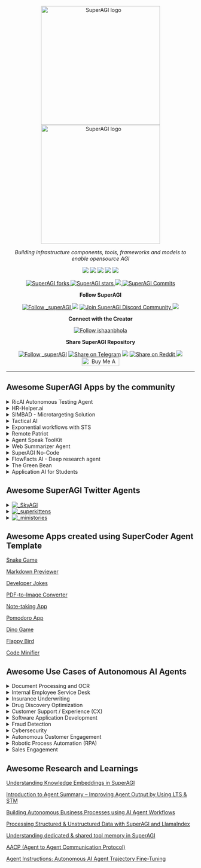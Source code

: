 <p align="center">
  <a href="https://superagi.com//#gh-light-mode-only">
    <img src="https://superagi.com/wp-content/uploads/2023/05/Logo-dark.svg" width="318px" alt="SuperAGI logo" />
  </a>
  <a href="https://superagi.com//#gh-dark-mode-only">
    <img src="https://superagi.com/wp-content/uploads/2023/05/Logo-light.svg" width="318px" alt="SuperAGI logo" />
  </a>

</p>

<p align="center"><i>Building infrastructure components, tools, frameworks and models to enable opensource AGI</i></p>
    

<p align="center">
<a href="https://superagi.com"> <img src="https://superagi.com/wp-content/uploads/2023/08/Website.svg"></a>
<a href="https://app.superagi.com"> <img src="https://superagi.com/wp-content/uploads/2023/07/Cloud.svg"></a>
<a href="https://marketplace.superagi.com/"> <img src="https://superagi.com/wp-content/uploads/2023/08/Marketplace.svg"></a>
<a href="https://superagi.com/docs/"> <img src="https://superagi.com/wp-content/uploads/2023/08/Docs.svg"></a>
<a href="https://documenter.getpostman.com/view/28438662/2s9Xy6rqP5"> <img src="https://superagi.com/wp-content/uploads/2023/08/APIs.svg"></a>
</p>

<p align="center">
<a href="https://github.com/TransformerOptimus/SuperAGI/fork" target="blank">
<img src="https://img.shields.io/github/forks/TransformerOptimus/SuperAGI?style=for-the-badge" alt="SuperAGI forks"/>
</a>

<a href="https://github.com/TransformerOptimus/SuperAGI/stargazers" target="blank">
<img src="https://img.shields.io/github/stars/TransformerOptimus/SuperAGI?style=for-the-badge" alt="SuperAGI stars"/>
</a>
<a href='https://github.com/TransformerOptimus/SuperAGI/releases'>
<img src='https://img.shields.io/github/release/TransformerOptimus/SuperAGI?&label=Latest&style=for-the-badge'>
</a>

<a href="https://github.com/TransformerOptimus/SuperAGI/commits" target="blank">
<img src="https://img.shields.io/github/commits-since/TransformerOptimus/SuperAGI/v0.0.11.svg?style=for-the-badge" alt="SuperAGI Commits"/>
</a>
</p>

<p align="center"><b>Follow SuperAGI </b></p>

<p align="center">
<a href="https://twitter.com/_superAGI" target="blank">
<img src="https://img.shields.io/twitter/follow/_superAGI?label=Follow: _superAGI&style=social" alt="Follow _superAGI"/>
</a>
<a href="https://www.reddit.com/r/Super_AGI" target="_blank"><img src="https://img.shields.io/twitter/url?label=/r/Super_AGI&logo=reddit&style=social&url=https://github.com/TransformerOptimus/SuperAGI"/></a>

<a href="https://discord.gg/dXbRe5BHJC" target="blank">
<img src="https://img.shields.io/discord/1107593006032355359?label=Join%20SuperAGI&logo=discord&style=social" alt="Join SuperAGI Discord Community"/>
</a>
<a href="https://www.youtube.com/@_superagi" target="_blank"><img src="https://img.shields.io/twitter/url?label=Youtube&logo=youtube&style=social&url=https://github.com/TransformerOptimus/SuperAGI"/></a>
</p>

<p align="center"><b>Connect with the Creator </b></p>

<p align="center">
<a href="https://twitter.com/ishaanbhola" target="blank">
<img src="https://img.shields.io/twitter/follow/ishaanbhola?label=Follow: ishaanbhola&style=social" alt="Follow ishaanbhola"/>
</a>
</p>

<p align="center"><b>Share SuperAGI Repository</b></p>

<p align="center">

<a href="https://twitter.com/intent/tweet?text=Check%20this%20GitHub%20repository%20out.%20SuperAGI%20-%20Let%27s%20you%20easily%20build,%20manage%20and%20run%20useful%20autonomous%20AI%20agents.&url=https://github.com/TransformerOptimus/SuperAGI&hashtags=SuperAGI,AGI,Autonomics,future" target="blank">
<img src="https://img.shields.io/twitter/follow/_superAGI?label=Share Repo on Twitter&style=social" alt="Follow _superAGI"/></a> 
<a href="https://t.me/share/url?text=Check%20this%20GitHub%20repository%20out.%20SuperAGI%20-%20Let%27s%20you%20easily%20build,%20manage%20and%20run%20useful%20autonomous%20AI%20agents.&url=https://github.com/TransformerOptimus/SuperAGI" target="_blank"><img src="https://img.shields.io/twitter/url?label=Telegram&logo=Telegram&style=social&url=https://github.com/TransformerOptimus/SuperAGI" alt="Share on Telegram"/></a>
<a href="https://api.whatsapp.com/send?text=Check%20this%20GitHub%20repository%20out.%20SuperAGI%20-%20Let's%20you%20easily%20build,%20manage%20and%20run%20useful%20autonomous%20AI%20agents.%20https://github.com/TransformerOptimus/SuperAGI"><img src="https://img.shields.io/twitter/url?label=whatsapp&logo=whatsapp&style=social&url=https://github.com/TransformerOptimus/SuperAGI" /></a> <a href="https://www.reddit.com/submit?url=https://github.com/TransformerOptimus/SuperAGI&title=Check%20this%20GitHub%20repository%20out.%20SuperAGI%20-%20Let's%20you%20easily%20build,%20manage%20and%20run%20useful%20autonomous%20AI%20agents.
" target="blank">
<img src="https://img.shields.io/twitter/url?label=Reddit&logo=Reddit&style=social&url=https://github.com/TransformerOptimus/SuperAGI" alt="Share on Reddit"/>
</a> <a href="mailto:?subject=Check%20this%20GitHub%20repository%20out.&body=SuperAGI%20-%20Let%27s%20you%20easily%20build,%20manage%20and%20run%20useful%20autonomous%20AI%20agents.%3A%0Ahttps://github.com/TransformerOptimus/SuperAGI" target="_blank"><img src="https://img.shields.io/twitter/url?label=Gmail&logo=Gmail&style=social&url=https://github.com/TransformerOptimus/SuperAGI"/></a> <a href="https://www.buymeacoffee.com/superagi" target="_blank"><img src="https://cdn.buymeacoffee.com/buttons/default-orange.png" alt="Buy Me A Coffee" height="23" width="100" style="border-radius:1px"></a>

</p>

<hr>

## Awesome SuperAGI Apps by the community

<details>
<summary>
RicAI Autonomous Testing Agent
</summary>
An Autonomous AI Agent for software testing that understands (complex) software requirements and business logic, generates test cases & provides feedback and test reports.<a href="https://github.com/liskovich/RicAI_Autonomous_Agents_Hackathon" target="blank"> View here. </a>
</details>

<details>
<summary>
HR-Helper.ai
</summary>
HR-Helper reduces the time wasted on resume screening, It uses SuperAGI APIs to do the initial screening including basic background checks (scraping GitHub data of a user).<a href="https://github.com/kecoje/hr-agi-tool" target="blank"> View here. </a>
</details>

<details>
<summary>
SIMBAD - Microtargeting Solution
</summary>
Microtargeting Solution to develop a comprehensive microtargeting solution that leverages data-driven insights to create precise and high-converting ad campaigns.<a href="https://github.com/kecoje/hr-agi-tool](https://simbad.streamlit.app/" target="blank"> View here. </a>
</details>

<details>
<summary>
Tactical AI
</summary>
A project to run a low-cost simultaneous series of agents that interact with the same environmental conditions and collaborate on the same output documents.<a href="https://github.com/evolved-civilian/tacticalAI" target="blank"> View here. </a>
</details>

<details>
<summary>
Exponential workflows with STS
</summary>
Strategic Thinking Systems enable dynamic and real-time collaboration between multiple humans and multiple autonomous agents.<a href="https://app.sts42.com/auth/login" target="blank"> View here. </a>
</details>

<details>
<summary>
Remote Patriot
</summary>
An app that sources disabled veterans with the creation of personalized agents for each job seeker, revolutionizing the way veterans find and secure remote work. <a href="https://app.remotepatriot.com/agi" target="blank"> View here. </a>
</details>

<details>
<summary>
Agent Speak ToolKit
</summary>
The project leverages Agent Speak to create semantically rich communication channels between agents, leveraging Belief-Desire-Intention models to facilitate complex negotiations and decision-making processes within autonomous systems <a href="http://209.151.149.79:3000/" target="blank"> View here. </a>
</details>

<details>
<summary>
Web Summarizer Agent
</summary>
An innovative tool that automates the process of summarizing web content by combining advanced web scraping, powerful AI summarization, and seamless email delivery to provide concise and informative summaries of webpages, directly to your inbox. <a href="https://github.com/Vashistha-1802/QuantumQrew" target="blank"> View here. </a>
</details>

<details>
<summary>
SuperAGI No-Code
</summary>
SuperAGI No-Code allows businesses to dictate how autonomous agents should behave based on their business processes. The Zapier integration lets business people create much greater value in a much shorter payback period.
</details>

<details>
<summary>
FlowFacts AI - Deep research agent
</summary>
The agent conducts deep research, takes notes, and generates a research document summarizing a given claim. It follows a specific workflow, starting with the user providing a claim and supporting information. <a href="https://github.com/JamesHutchison/research-agi-agent" target="blank"> View here. </a>
</details>

<details>
<summary>
The Green Bean
</summary>
The Green Bean aims to provide intelligent and useful information on how sustainability regulations impact your specific business. <a href="https://green-bean.vercel.app/" target="blank"> View here. </a>
</details>

<details>
<summary>
Application AI for Students
</summary>
An app that streamlines and enhances the student application process. It guides students in writing effective and personalized applications & provides real-time feedback for improvement.
</details>

## Awesome SuperAGI Twitter Agents

<details>
<summary>
<a href="https://twitter.com/_SkyAGI" target="blank">
<img src="https://img.shields.io/twitter/follow/_SkyAGI?label=_SkyAGI&style=social" alt="_SkyAGI"/>
</a>
</summary>
A regularly-scheduled SuperAGI agent that finds the latest AI news from the internet and tweets it with relevant mentions and hashtags.
</details>


<details>
<summary>

<a href="https://twitter.com/_superkittens" target="blank">
<img src="https://img.shields.io/twitter/follow/_superkittens?label=_superkittens&style=social" alt="_superkittens"/>
</a>
</summary>
A SuperAGI agent disguised as a Twitter bot that is scheduled to tweet unique 8-bit images of superhero kittens along with captions and relevant hashtags.
</details>


<details>
<summary>

<a href="https://twitter.com/_ministories" target="blank">
<img src="https://img.shields.io/twitter/follow/_ministories?label=_ministories&style=social" alt="_ministories"/>
</a>
</summary>
A SuperAGI agent that create bite-sized sci-fi stories and tweets it along with AI generated images and hashtags.
</details>


## Awesome Apps created using SuperCoder Agent Template

[Snake Game](https://superagi.com/supercoder/#SnakeGame)

[Markdown Previewer](https://eloquent-cranachan-750575.netlify.app/)

[Developer Jokes](https://zippy-entremet-770562.netlify.app/)

[PDF-to-Image Converter](https://stirring-bublanina-6de87f.netlify.app/)

[Note-taking App](https://flourishing-froyo-f3574c.netlify.app/)

[Pomodoro App](https://brilliant-beignet-df3779.netlify.app/)

[Dino Game](https://ornate-rugelach-8cbcfb.netlify.app/)

[Flappy Bird](https://clinquant-fox-3253a2.netlify.app/)

[Code Minifier](https://resilient-beijinho-ffa332.netlify.app/)



## Awesome Use Cases of Autonomous AI Agents

<details>
<summary>
Document Processing and OCR 
</summary>
Autonomous agents can revolutionize document processing and Optical Character Recognition (OCR) tasks. These agents can automatically scan, read, and extract data from various types of documents like invoices, contracts, and forms. They can understand the context, classify documents, and input data into relevant systems. This eliminates manual data entry errors, reduces processing time, and enhances data management efficiency.
</details>

<details>
<summary>
Internal Employee Service Desk
</summary>
Autonomous agents can be deployed as virtual assistants to provide internal support for employees. They can answer common queries about policies, procedures, or technical issues, and guide employees through resolution steps. They can also schedule meetings, manage calendars, or assist with other administrative tasks, helping to improve overall employee productivity and satisfaction.
</details>

<details>
<summary>
Insurance Underwriting
</summary>
Autonomous agents can transform insurance underwriting by automating risk assessment and pricing. They can analyze a multitude of data points like medical records, financial data, and geographical data to assess risks and determine premiums. The autonomous nature of these agents ensures consistent underwriting decisions and can greatly reduce processing time.
</details>

<details>
<summary>
Drug Discovery Optimization
</summary>
In the pharmaceutical industry, autonomous agents can assist in optimizing the drug discovery process. These agents can analyze vast amounts of biomedical data, including genomic data, medical literature, and clinical trials data to identify potential drug targets and predict drug effectiveness. This can significantly reduce the time and cost associated with drug discovery and development, leading to quicker market introductions.
</details>

<details>
<summary>
Customer Support / Experience (CX)
</summary>
Autonomous agents in customer support or CX provide immediate responses to customer queries and issues, contributing to better overall customer experience. These agents can efficiently handle high volumes of inquiries, offer solutions, provide product information, and guide customers through processes. They can also learn from previous interactions, making their responses more personalized and relevant, leading to higher customer satisfaction and loyalty.
</details>


<details>
<summary>
Software Application Development
</summary>
Autonomous agents can aid in software development by automating various aspects of the development process. This includes code generation, testing, and debugging. They can analyze code to find errors, suggest improvements, or even write code snippets. By automating these repetitive and time-consuming tasks, developers can focus more on creative and complex aspects of software development.
</details>

<details>
<summary>
Fraud Detection
</summary>
In the financial sector and others, autonomous agents can be used to detect fraudulent activities. They can analyze vast amounts of transaction data in real-time to identify patterns that signify potential fraud. These agents can also learn from past incidents, improving their detection capabilities over time. This leads to quicker responses to fraud and reduces financial and reputational damage.
</details>

<details>
<summary>
Cybersecurity
</summary>
Autonomous agents can play a pivotal role in cybersecurity by proactively detecting, preventing, and responding to threats. They can monitor network traffic for unusual activity, identify vulnerabilities in systems, and react to threats faster than human counterparts. Some advanced agents can even predict future attacks based on patterns and trends, thereby enhancing an organization’s cybersecurity posture.
</details>

<details>
<summary>
Autonomous Customer Engagement
</summary>
Autonomous agents can revolutionize customer service by providing round-the-clock support. These agents can answer customer inquiries instantly, guide them through complex processes, and resolve issues promptly. They can be programmed to learn from past interactions, allowing them to provide more personalized and accurate responses over time. This not only improves customer satisfaction but also reduces the burden on human customer service representatives.
</details>

<details>
<summary>
Robotic Process Automation (RPA)
</summary>
Autonomous agents can automate repetitive, rule-based tasks, thereby freeing up human resources for more complex tasks. In the context of RPA, these agents can read and interpret data from various sources, manipulate data, trigger responses, and communicate with other digital systems. They can perform tasks such as data entry, invoice processing, or payroll automation, which can significantly improve operational efficiency and accuracy.
</details>

<details>
<summary>
Sales Engagement
</summary>
Autonomous agents in sales engagement act as tireless, 24/7 sales representatives. They can interact with potential customers, understand their needs through natural language processing, and recommend appropriate products or services. They can also handle initial inquiries, schedule meetings, and follow up with prospects, thereby increasing efficiency and sales productivity. Additionally, these agents can gather and analyze data from interactions to provide valuable insights into customer behavior and preferences.
</details>



## Awesome Research and Learnings

[Understanding Knowledge Embeddings in SuperAGI](https://superagi.com/knowledge-embeddings-in-superagi/)

[Introduction to Agent Summary – Improving Agent Output by Using LTS & STM](https://superagi.com/introduction-to-agent-summary-improving-agent-output-by-using-lts-stm/)

[Building Autonomous Business Processes using AI Agent Workflows](https://superagi.com/building-autonomous-business-processes-using-ai-agent-workflows/)

[Processing Structured & Unstructured Data with SuperAGI and LlamaIndex](https://superagi.com/processing-structured-unstructured-data-with-superagi-and-llamaindex/)

[Understanding dedicated & shared tool memory in SuperAGI](https://superagi.com/understanding-how-dedicated-shared-tool-memory-works-in-superagi/)

[AACP (Agent to Agent Communication Protocol)](https://superagi.com/introducing-aacp-agent-to-agent-communication-protocol/)

[Agent Instructions: Autonomous AI Agent Trajectory Fine-Tuning](https://superagi.com/agent-instructions/)
